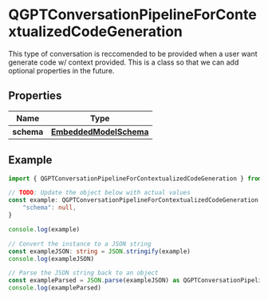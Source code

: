 
# QGPTConversationPipelineForContextualizedCodeGeneration

This type of conversation is reccomended to be provided when a user want generate code w/ context provided.  This is a class so that we can add optional properties in the future.

## Properties

Name | Type
------------ | -------------
**schema** | [**EmbeddedModelSchema**](EmbeddedModelSchema)

## Example

```typescript
import { QGPTConversationPipelineForContextualizedCodeGeneration } from '@pieces.app/pieces-os-client'

// TODO: Update the object below with actual values
const example: QGPTConversationPipelineForContextualizedCodeGeneration = {
    "schema": null,
}

console.log(example)

// Convert the instance to a JSON string
const exampleJSON: string = JSON.stringify(example)
console.log(exampleJSON)

// Parse the JSON string back to an object
const exampleParsed = JSON.parse(exampleJSON) as QGPTConversationPipelineForContextualizedCodeGeneration
console.log(exampleParsed)
```


